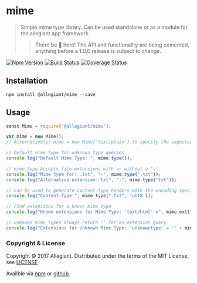 # mime

> Simple mime type library. Can be used standalone or as a module for the allegiant app framework.
>> There be 🐲 here! The API and functionality are being cemented, anything before a 1.0.0 release is subject to change.

[![Npm Version](https://img.shields.io/npm/v/@allegiant/mime.svg)](https://www.npmjs.com/package/@allegiant/mime)
[![Build Status](https://travis-ci.org/allegiant-js/mime.svg?branch=master)](https://travis-ci.org/allegiant-js/mime.svg?branch=master)
[![Coverage Status](https://coveralls.io/repos/github/allegiant-js/mime/badge.svg?branch=master)](https://coveralls.io/github/allegiant-js/mime?branch=master)


## Installation

```
npm install @allegiant/mime --save
```

## Usage
```js
const Mime = require('@allegiant/mime');

var mime = new Mime();
// Alternatively; mime = new Mime('text/plain') to specify the expected default mime type returned on type queries

// Default mime type for unknown type queries
console.log("Default Mime Type: ", mime.type());

// mime.type Accepts file extensions with or without a '.' 
console.log("Mime type for: .txt", "-", mime.type(".txt"));
console.log("Alternative extension: txt", "-", mime.type("txt"));

// Can be used to generate content-type headers with the encoding specified
console.log("Content-Type:", mime.type(".txt", 'utf8'));

// Find extensions for a known mime type
console.log("Known extensions for Mime Type: 'text/html' =", mime.ext("text/html"));

// Unknown mime types always return '' for an extension query
console.log("Extensions for Unknown Mime Type: 'unknowntype' = '" + mime.ext("unknowntype") + "'");
```

### Copyright & License

Copyright &copy; 2017 Allegiant. Distributed under the terms of the MIT License, see [LICENSE](https://github.com/allegiant-js/mime/blob/master/LICENSE)

Availble via [npm](https://www.npmjs.com/package/@allegiant/mime) or [github](https://github.com/allegiant-js/mime).
